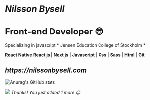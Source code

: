 



<h1><i>Nilsson Bysell</i></h1>

<h1>
  <b>
    Front-end Developer 😎
  </b>
</h1> 
Specializing in javascript * Jensen Education College of Stockholm *

<p>
  <b>React Native</b>
  <b>React js</b> | 
  <b>Next js</b> | 
  <b>Javascript</b> | 
  <b>Css</b> | 
  <b>Sass</b> | 
  <b>Html</b> | 
  <b>Git</b>
</p>


<h2><i>https://nilssonbysell.com</i></h2>


![Anurag's GitHub stats](https://github-readme-stats.vercel.app/api?username=Dmitrinilssonbysell&show_icons=true&theme=radical)


![](https://komarev.com/ghpvc/?username=Dmitrinilssonbysell)
*Thanks! You just added 1 more 😉*



